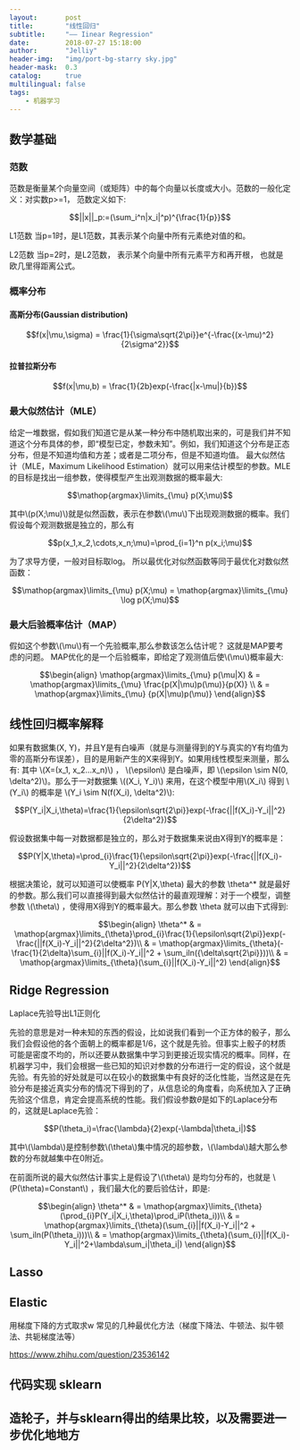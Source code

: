 ```yaml
---
layout:       post
title:        "线性回归"
subtitle:     "—— Iinear Regression"
date:         2018-07-27 15:18:00
author:       "Jelliy"
header-img:   "img/port-bg-starry sky.jpg"
header-mask:  0.3
catalog:      true
multilingual: false
tags:
    - 机器学习
---
```


## 数学基础
### 范数
范数是衡量某个向量空间（或矩阵）中的每个向量以长度或大小。范数的一般化定义：对实数p>=1， 范数定义如下:

$$||x||_p:=(\sum_i^n|x_i|^p)^{\frac{1}{p}}$$  

L1范数
当p=1时，是L1范数，其表示某个向量中所有元素绝对值的和。

L2范数
当p=2时，是L2范数， 表示某个向量中所有元素平方和再开根， 也就是欧几里得距离公式。

### 概率分布
#### 高斯分布(Gaussian distribution)

$$f(x|\mu,\sigma) = \frac{1}{\sigma\sqrt{2\pi}}e^{-\frac{(x-\mu)^2}{2\sigma^2}}$$

#### 拉普拉斯分布

$$f(x|\mu,b) = \frac{1}{2b}exp(-\frac{|x-\mu|}{b})$$ 

### 最大似然估计（MLE）

给定一堆数据，假如我们知道它是从某一种分布中随机取出来的，可是我们并不知道这个分布具体的参，即“模型已定，参数未知”。例如，我们知道这个分布是正态分布，但是不知道均值和方差；或者是二项分布，但是不知道均值。 最大似然估计（MLE，Maximum Likelihood Estimation）就可以用来估计模型的参数。MLE的目标是找出一组参数，使得模型产生出观测数据的概率最大:

$$\mathop{argmax}\limits_{\mu} p(X;\mu)$$

其中\\(p(X;\mu)\\)就是似然函数，表示在参数\\(\mu\\)下出现观测数据的概率。我们假设每个观测数据是独立的，那么有

$$p(x_1,x_2,\cdots,x_n;\mu)=\prod_{i=1}^n p(x_i;\mu)$$

为了求导方便，一般对目标取log。 所以最优化对似然函数等同于最优化对数似然函数：

$$\mathop{argmax}\limits_{\mu} p(X;\mu) = \mathop{argmax}\limits_{\mu} \log p(X;\mu)$$

### 最大后验概率估计（MAP）

假如这个参数\\(\mu\\)有一个先验概率,那么参数该怎么估计呢？
这就是MAP要考虑的问题。 MAP优化的是一个后验概率，即给定了观测值后使\\(\mu\\)概率最大:

$$\begin{align}
\mathop{argmax}\limits_{\mu} p(\mu|X) & = \mathop{argmax}\limits_{\mu} \frac{p(X|\mu)p(\mu)}{p(X)} \\
& = \mathop{argmax}\limits_{\mu} {p(X|\mu)p(\mu)} 
\end{align}$$

## 线性回归概率解释
如果有数据集(X, Y)，并且Y是有白噪声（就是与测量得到的Y与真实的Y有均值为零的高斯分布误差），目的是用新产生的X来得到Y。如果用线性模型来测量，那么有:
其中 \\(X=(x_1, x_2...x_n)\\) ， \\(\epsilon\\) 是白噪声，即 \\(\epsilon \sim N(0, \delta^2)\\)。那么于一对数据集 \\((X_i, Y_i)\\) 来用，在这个模型中用\\(X_i\\) 得到 \\(Y_i\\) 的概率是 \\(Y_i \sim N(f(X_i), \delta^2)\\):

$$P(Y_i|X_i,\theta)=\frac{1}{\epsilon\sqrt{2\pi}}exp(-\frac{||f(X_i)-Y_i||^2}{2\delta^2})$$

假设数据集中每一对数据都是独立的，那么对于数据集来说由X得到Y的概率是：

$$P(Y|X,\theta)=\prod_{i}\frac{1}{\epsilon\sqrt{2\pi}}exp(-\frac{||f(X_i)-Y_i||^2}{2\delta^2})$$

根据决策论，就可以知道可以使概率 P(Y|X,\theta) 最大的参数 \theta^* 就是最好的参数。那么我们可以直接得到最大似然估计的最直观理解：对于一个模型，调整参数 \\(\theta\\) ，使得用X得到Y的概率最大。那么参数 \theta 就可以由下式得到:

$$\begin{align}
\theta^* & = \mathop{argmax}\limits_{\theta}\prod_{i}\frac{1}{\epsilon\sqrt{2\pi}}exp(-\frac{||f(X_i)-Y_i||^2}{2\delta^2})\\
& = \mathop{argmax}\limits_{\theta}(-\frac{1}{2\delta}\sum_{i}||f(X_i)-Y_i||^2 + \sum_iln({\delta\sqrt{2\pi}}))\\
& = \mathop{argmax}\limits_{\theta}(\sum_{i}||f(X_i)-Y_i||^2)
\end{align}$$

## Ridge Regression 
Laplace先验导出L1正则化

先验的意思是对一种未知的东西的假设，比如说我们看到一个正方体的骰子，那么我们会假设他的各个面朝上的概率都是1/6，这个就是先验。但事实上骰子的材质可能是密度不均的，所以还要从数据集中学习到更接近现实情况的概率。同样，在机器学习中，我们会根据一些已知的知识对参数的分布进行一定的假设，这个就是先验。有先验的好处就是可以在较小的数据集中有良好的泛化性能，当然这是在先验分布是接近真实分布的情况下得到的了，从信息论的角度看，向系统加入了正确先验这个信息，肯定会提高系统的性能。我们假设参数$\theta$是如下的Laplace分布的，这就是Laplace先验：

$$P(\theta_i)=\frac{\lambda}{2}exp(-\lambda|\theta_i|)$$

其中\\(\lambda\\)是控制参数\\(\theta\\)集中情况的超参数，\\(\lambda\\)越大那么参数的分布就越集中在0附近。

在前面所说的最大似然估计事实上是假设了\\(\theta\\) 是均匀分布的，也就是 \\(P(\theta)=Constant\\) ，我们最大化的要后验估计，即是:

$$\begin{align}
\theta^* & = \mathop{argmax}\limits_{\theta}(\prod_{i}P(Y_i|X_i,\theta)\prod_iP(\theta_i))\\
 & = \mathop{argmax}\limits_{\theta}(\sum_{i}||f(X_i)-Y_i||^2 + \sum_iln(P(\theta_i)))\\
 & = \mathop{argmax}\limits_{\theta}(\sum_{i}||f(X_i)-Y_i||^2+\lambda\sum_i|\theta_i|)
\end{align}$$

## Lasso

## Elastic


用梯度下降的方式取求w
常见的几种最优化方法（梯度下降法、牛顿法、拟牛顿法、共轭梯度法等）

https://www.zhihu.com/question/23536142

## 代码实现 sklearn

## 造轮子，并与sklearn得出的结果比较，以及需要进一步优化地地方